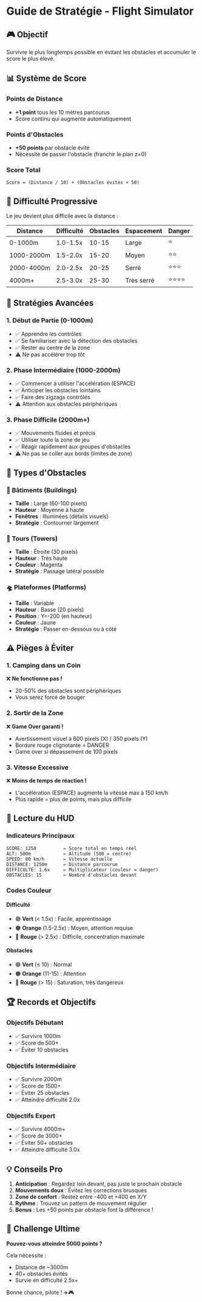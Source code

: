# Guide de Stratégie - Flight Simulator

## 🎮 Objectif

Survivre le plus longtemps possible en évitant les obstacles et accumuler le score le plus élevé.

## 📊 Système de Score

### Points de Distance
- **+1 point** tous les 10 mètres parcourus
- Score continu qui augmente automatiquement

### Points d'Obstacles
- **+50 points** par obstacle évité
- Nécessite de passer l'obstacle (franchir le plan z=0)

### Score Total
```
Score = (Distance / 10) + (Obstacles évités × 50)
```

## 🎯 Difficulté Progressive

Le jeu devient plus difficile avec la distance :

| Distance  | Difficulté | Obstacles | Espacement | Danger |
|-----------|-----------|-----------|------------|--------|
| 0-1000m   | 1.0-1.5x  | 10-15     | Large      | ⭐     |
| 1000-2000m| 1.5-2.0x  | 15-20     | Moyen      | ⭐⭐   |
| 2000-4000m| 2.0-2.5x  | 20-25     | Serré      | ⭐⭐⭐ |
| 4000m+    | 2.5-3.0x  | 25-30     | Très serré | ⭐⭐⭐⭐ |

## 🚀 Stratégies Avancées

### 1. Début de Partie (0-1000m)
- ✅ Apprendre les contrôles
- ✅ Se familiariser avec la détection des obstacles
- ✅ Rester au centre de la zone
- ⚠️ Ne pas accélérer trop tôt

### 2. Phase Intermédiaire (1000-2000m)
- ✅ Commencer à utiliser l'accélération (ESPACE)
- ✅ Anticiper les obstacles lointains
- ✅ Faire des zigzags contrôlés
- ⚠️ Attention aux obstacles périphériques

### 3. Phase Difficile (2000m+)
- ✅ Mouvements fluides et précis
- ✅ Utiliser toute la zone de jeu
- ✅ Réagir rapidement aux groupes d'obstacles
- ⚠️ Ne pas se coller aux bords (limites de zone)

## 🎪 Types d'Obstacles

### 🏢 Bâtiments (Buildings)
- **Taille** : Large (60-100 pixels)
- **Hauteur** : Moyenne à haute
- **Fenêtres** : Illuminées (détails visuels)
- **Stratégie** : Contourner largement

### 🗼 Tours (Towers)
- **Taille** : Étroite (30 pixels)
- **Hauteur** : Très haute
- **Couleur** : Magenta
- **Stratégie** : Passage latéral possible

### 🛸 Plateformes (Platforms)
- **Taille** : Variable
- **Hauteur** : Basse (20 pixels)
- **Position** : Y=-200 (en hauteur)
- **Couleur** : Jaune
- **Stratégie** : Passer en-dessous ou à côté

## ⚠️ Pièges à Éviter

### 1. Camping dans un Coin
❌ **Ne fonctionne pas !**
- 20-50% des obstacles sont périphériques
- Vous serez forcé de bouger

### 2. Sortir de la Zone
❌ **Game Over garanti !**
- Avertissement visuel à 600 pixels (X) / 350 pixels (Y)
- Bordure rouge clignotante = DANGER
- Game over si dépassement de 100 pixels

### 3. Vitesse Excessive
❌ **Moins de temps de réaction !**
- L'accélération (ESPACE) augmente la vitesse max à 150 km/h
- Plus rapide = plus de points, mais plus difficile

## 🎨 Lecture du HUD

### Indicateurs Principaux
```
SCORE: 1250          ← Score total en temps réel
ALT: 500m            ← Altitude (500 = centre)
SPEED: 80 km/h       ← Vitesse actuelle
DISTANCE: 1250m      ← Distance parcourue
DIFFICULTÉ: 1.6x     ← Multiplicateur (couleur = danger)
OBSTACLES: 15        ← Nombre d'obstacles devant
```

### Codes Couleur

#### Difficulté
- 🟢 **Vert** (< 1.5x) : Facile, apprentissage
- 🟠 **Orange** (1.5-2.5x) : Moyen, attention requise
- 🔴 **Rouge** (> 2.5x) : Difficile, concentration maximale

#### Obstacles
- 🟢 **Vert** (≤ 10) : Normal
- 🟠 **Orange** (11-15) : Attention
- 🔴 **Rouge** (> 15) : Saturation, très dangereux

## 🏆 Records et Objectifs

### Objectifs Débutant
- ✅ Survivre 1000m
- ✅ Score de 500+
- ✅ Éviter 10 obstacles

### Objectifs Intermédiaire
- ✅ Survivre 2000m
- ✅ Score de 1500+
- ✅ Éviter 25 obstacles
- ✅ Atteindre difficulté 2.0x

### Objectifs Expert
- ✅ Survivre 4000m+
- ✅ Score de 3000+
- ✅ Éviter 50+ obstacles
- ✅ Atteindre difficulté 3.0x

## 💡 Conseils Pro

1. **Anticipation** : Regardez loin devant, pas juste le prochain obstacle
2. **Mouvements doux** : Évitez les corrections brusques
3. **Zone de confort** : Restez entre -400 et +400 en X/Y
4. **Rythme** : Trouvez un pattern de mouvement régulier
5. **Bonus** : Les +50 points par obstacle font la différence !

## 🎯 Challenge Ultime

**Pouvez-vous atteindre 5000 points ?**

Cela nécessite :
- Distance de ~3000m
- 40+ obstacles évités
- Survie en difficulté 2.5x+

Bonne chance, pilote ! ✈️🎮
